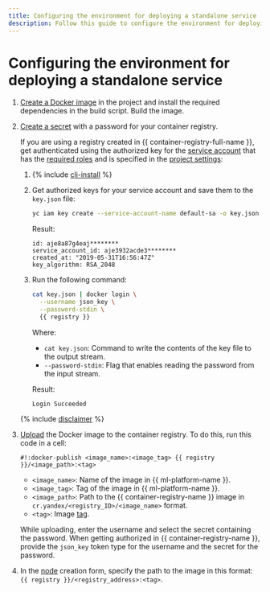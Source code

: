 ```yaml
---
title: Configuring the environment for deploying a standalone service
description: Follow this guide to configure the environment for deploying a standalone service.
---
```


# Configuring the environment for deploying a standalone service

1. [Create a Docker image](../user-images.md) in the project and install the required dependencies in the build script. Build the image.

1. [Create a secret](../data/secrets.md#create) with a password for your container registry.

   If you are using a registry created in {{ container-registry-full-name }}, get authenticated using the authorized key for the [service account](../../../iam/concepts/users/service-accounts.md) that has the [required roles](../../../container-registry/security/index.md) and is specified in the [project settings](../projects/update.md):

   1. {% include [cli-install](../../../_includes/cli-install.md) %}

   1. Get authorized keys for your service account and save them to the `key.json` file:

      ```bash
      yc iam key create --service-account-name default-sa -o key.json
      ```

      Result:

      ```text
      id: aje8a87g4eaj********
      service_account_id: aje3932acde3********
      created_at: "2019-05-31T16:56:47Z"
      key_algorithm: RSA_2048
      ```

   1. Run the following command:

      ```bash
      cat key.json | docker login \
        --username json_key \
        --password-stdin \
        {{ registry }}
      ```

      Where:
      * `cat key.json`: Command to write the contents of the key file to the output stream.
      * `--password-stdin`: Flag that enables reading the password from the input stream.

      Result:

      ```text
      Login Succeeded
      ```
   {% include [disclaimer](../../../_includes/iam/authorized-keys-disclaimer.md) %}

1. [Upload](../../../container-registry/operations/docker-image/docker-image-push.md) the Docker image to the container registry. To do this, run this code in a cell:

   ```text
   #!:docker-publish <image_name>:<image_tag> {{ registry }}/<image_path>:<tag>
   ```

   * `<image_name>`: Name of the image in {{ ml-platform-name }}.
   * `<image_tag>`: Tag of the image in {{ ml-platform-name }}.
   * `<image_path>`: Path to the {{ container-registry-name }} image in `cr.yandex/<registry_ID>/<image_name>` format.
   * `<tag>`: Image [tag](../../../container-registry/concepts/docker-image.md#version).

   While uploading, enter the username and select the secret containing the password. When getting authorized in {{ container-registry-name }}, provide the `json_key` token type for the username and the secret for the password.

1. In the [node](../../concepts/deploy/index.md#node) creation form, specify the path to the image in this format: `{{ registry }}/<registry_address>:<tag>`.

